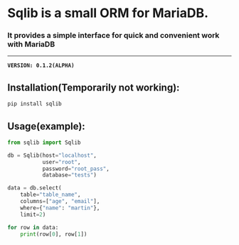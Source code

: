 # Sqlib is a small ORM for MariaDB. 
### It provides a simple interface for quick and convenient work with MariaDB

***
**`VERSION: 0.1.2(ALPHA)`**

## Installation(Temporarily not working): 
```bash
pip install sqlib
```

## Usage(example): 
```python
from sqlib import Sqlib

db = Sqlib(host="localhost",
           user="root",
           password="root_pass",
           database="tests")

data = db.select(
    table="table_name", 
    columns=["age", "email"],
    where={"name": "martin"}, 
    limit=2)

for row in data:
    print(row[0], row[1])
```